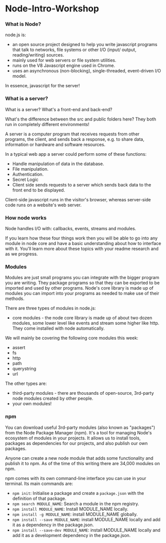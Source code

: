 # Node-Intro-Workshop

### What is Node?

node.js is:

* an open source project designed to help you write javascript programs that talk
to networks, file systems or other I/O (input/ output, reading/writing) sources.
* mainly used for web servers or file system utilities.
* runs on the V8 Javascript engine used in Chrome.
* uses an asynchronous (non-blocking), single-threaded, event-driven I/O model.

In essence, javascript for the server!

### What is a server?

What is a server? What's a front-end and back-end?

What's the difference between the src and public folders here? They both run in completely different environments!

A server is a computer program that receives requests from other programs, the client, and sends back a response, e.g. to share data, information or hardware and software resources.

In a typical web app a server could perform some of these functions:

* Handle manipulation of data in the database.
* File manipulation.
* Authentication.
* Secret Logic
* Client side sends requests to a server which sends back data to the front end to be displayed.

Client-side javascript runs in the visitor's browser, whereas server-side code runs on a website's web server.

### How node works

Node handles I/O with: callbacks, events, streams and modules.

If you learn how these four things work then you will be able to go into any module in node core and have a basic understanding about how to interface with it. You'll learn more about these topics with your readme research and as we progress.

### Modules

Modules are just small programs you can integrate with the bigger program you are writing.
They package programs so that they can be exported to be imported and used by other programs.
Node's core library is made up of modules you can import into your programs as needed to make use
of their methods.

There are three types of modules in node.js:

* core modules - the node core library is made up of about two dozen modules, some lower level like events and stream some higher like http. They come installed with node automatically.

We will mainly be covering the following core modules this week:

* assert
* fs
* http
* path
* querystring
* url

The other types are:

* third-party modules - there are thousands of open-source, 3rd-party node modules created by other people.
* your own modules!

### npm

You can download useful 3rd-party modules (also known as "packages") from the Node Package Manager (npm). It's a tool for managing Node's ecosystem of modules in your projects. It allows us to install tools, packages as dependencies for our projects, and also publish our own packages.

Anyone can create a new node module that adds some functionality and publish it to npm. As of the time of this writing there are 34,000 modules on npm.

npm comes with its own command-line interface you can use in your terminal. Its main commands are:

* `npm init`: Initialise a package and create a `package.json` with the definition of that package.
* `npm search MODULE_NAME`: Search a module in the npm registry.
* `npm install MODULE_NAME`: Install MODULE\_NAME locally.
* `npm install -g MODULE_NAME`: install MODULE\_NAME globally.
* `npm install --save MODULE_NAME`: install MODULE\_NAME locally and add it as a dependency in the package.json.
* `npm install --save-dev MODULE_NAME`: install MODULE\_NAME locally and add it as a development dependency in the package.json.
